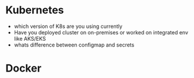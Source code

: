 # Kubernetes
* which version of K8s are you using currently
* Have you deployed cluster on on-premises or worked on integrated env like AKS/EKS
* whats difference between configmap and secrets


# Docker
